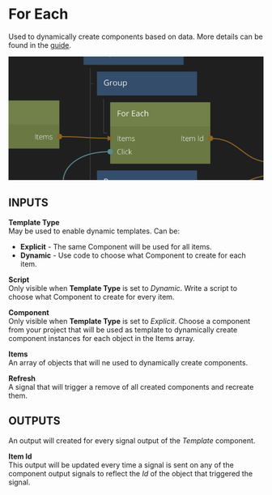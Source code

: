 # For Each

Used to dynamically create components based on data. More details can be found in the [guide](/guides/for-each.md).

![](for-each.png ':class=img-size-m')


## INPUTS

**Template Type**  
May be used to enable dynamic templates. Can be:

* **Explicit** - The same Component will be used for all items. 
* **Dynamic** - Use code to choose what Component to create for each item.

**Script**  
Only visible when **Template Type** is set to _Dynamic_. Write a script to choose what Component to create for every item.

**Component**  
Only visible when **Template Type** is set to _Explicit_. Choose a component from your project that will be used as template to dynamically create component instances for each object in the Items array.


**Items**  
An array of objects that will ne used to dynamically create components.

**Refresh**  
A signal that will trigger a remove of all created components and recreate them.


## OUTPUTS

An output will created for every signal output of the *Template* component.

**Item Id**  
This output will be updated every time a signal is sent on any of the component output signals to reflect the *Id* of the object that triggered the signal.











